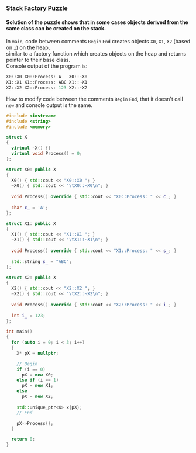 ### Stack Factory Puzzle

#### Solution of the puzzle shows that in some cases objects derived from the same class can be created on the stack.

In `main`, code between comments `Begin` `End` creates objects `X0`, `X1`, `X2` (based on `i`) on the heap,<br/>
similar to a factory function which creates objects on the heap and returns pointer to their base class.<br/>
Console output of the program is:
```C++
X0::X0 X0::Process: A   X0::~X0
X1::X1 X1::Process: ABC	X1::~X1
X2::X2 X2::Process: 123	X2::~X2
```
How to modify code between the comments `Begin` `End`, that it doesn't call `new` and console output is the same.
<br/>

```C++
#include <iostream>
#include <string>
#include <memory>

struct X
{
  virtual ~X() {}
  virtual void Process() = 0;
};

struct X0: public X
{
  X0() { std::cout << "X0::X0 "; }
  ~X0() { std::cout << "\tX0::~X0\n"; }
    
  void Process() override { std::cout << "X0::Process: " << c_; }
  
  char c_ = 'A';
};

struct X1: public X
{
  X1() { std::cout << "X1::X1 "; }
  ~X1() { std::cout << "\tX1::~X1\n"; }
    
  void Process() override { std::cout << "X1::Process: " << s_; }
  
  std::string s_ = "ABC";
};

struct X2: public X
{
  X2() { std::cout << "X2::X2 "; }
  ~X2() { std::cout << "\tX2::~X2\n"; }
    
  void Process() override { std::cout << "X2::Process: " << i_; }
  
  int i_ = 123;
};

int main()
{
  for (auto i = 0; i < 3; i++) 
  {
    X* pX = nullptr;

    // Begin 
    if (i == 0)
      pX = new X0;
    else if (i == 1)
      pX = new X1;
    else 
      pX = new X2;
      
    std::unique_ptr<X> x{pX};    
    // End

    pX->Process();
  }

  return 0;
}
